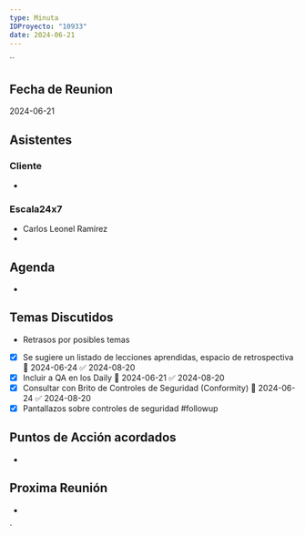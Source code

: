 ```yaml
---
type: Minuta
IDProyecto: "10933"
date: 2024-06-21
---
```

``

## Fecha de Reunion
2024-06-21

## Asistentes

### Cliente
* 
### Escala24x7
- Carlos Leonel Ramírez
-  

## Agenda
* 
## Temas Discutidos
*  Retrasos por posibles temas
* [x] Se sugiere un listado de lecciones aprendidas, espacio de retrospectiva 📅 2024-06-24 ✅ 2024-08-20
* [x] Incluir a QA en los Daily 📅 2024-06-21 ✅ 2024-08-20
* [x] Consultar con Brito de Controles de Seguridad (Conformity) 📅 2024-06-24 ✅ 2024-08-20
* [x] Pantallazos sobre controles de seguridad #followup

## Puntos de Acción acordados
*  

## Proxima Reunión
*   

`